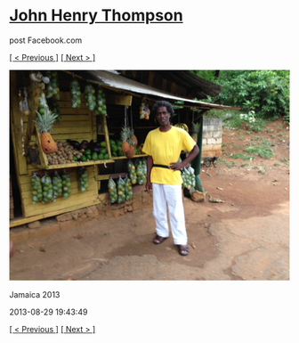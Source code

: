 # [John Henry Thompson](../README.md)
post Facebook.com

[[ < Previous ]](2013-08-29-52.md) [[ Next > ]](2013-08-29-54.md)

[![](../media/2013-08-29/Jamaica-2064.jpg)](../README.md)

Jamaica 2013

2013-08-29 19:43:49

[[ < Previous ]](2013-08-29-52.md) [[ Next > ]](2013-08-29-54.md)